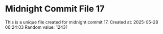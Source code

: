 # Midnight Commit File 17

This is a unique file created for midnight commit 17.
Created at: 2025-05-28 06:24:03
Random value: 12431
